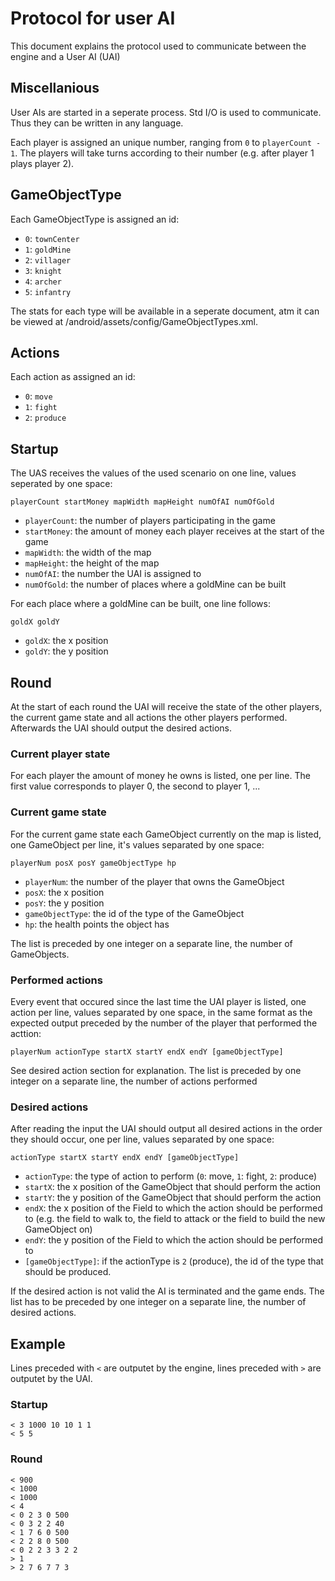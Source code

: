 # Protocol for user AI
This document explains the protocol used to communicate between the engine and a User AI (UAI)

## Miscellanious
User AIs are started in a seperate process. Std I/O is used to communicate. Thus they can be written in any language.

Each player is assigned an unique number, ranging from `0` to `playerCount - 1`. The players will take turns according to their number (e.g. after player 1 plays player 2).

## GameObjectType
Each GameObjectType is assigned an id:

* `0`: `townCenter`
* `1`: `goldMine`
* `2`: `villager`
* `3`: `knight`
* `4`: `archer`
* `5`: `infantry`

The stats for each type will be available in a seperate document, atm it can be viewed at /android/assets/config/GameObjectTypes.xml.

## Actions
Each action as assigned an id:

* `0`: `move`
* `1`: `fight`
* `2`: `produce`

## Startup
The UAS receives the values of the used scenario on one line, values seperated by one space:

`playerCount startMoney mapWidth mapHeight numOfAI numOfGold`

* `playerCount`: the number of players participating in the game
* `startMoney`: the amount of money each player receives at the start of the game
* `mapWidth`: the width of the map
* `mapHeight`: the height of the map
* `numOfAI`: the number the UAI is assigned to
* `numOfGold`: the number of places where a goldMine can be built

For each place where a goldMine can be built, one line follows:

`goldX goldY`

* `goldX`: the x position
* `goldY`: the y position

## Round
At the start of each round the UAI will receive the state of the other players, the current game state and all actions the other players performed. Afterwards the UAI should output the desired actions.

### Current player state
For each player the amount of money he owns is listed, one per line. The first value corresponds to player 0, the second to player 1, ...

### Current game state
For the current game state each GameObject currently on the map is listed, one GameObject per line, it's values separated by one space:

`playerNum posX posY gameObjectType hp`

* `playerNum`: the number of the player that owns the GameObject
* `posX`: the x position
* `posY`: the y position
* `gameObjectType`: the id of the type of the GameObject
* `hp`: the health points the object has

The list is preceded by one integer on a separate line, the number of GameObjects.

### Performed actions
Every event that occured since the last time the UAI player is listed, one action per line, values separated by one space, in the same format as the expected output preceded by the number of the player that performed the acttion:

`playerNum actionType startX startY endX endY [gameObjectType]`

See desired action section for explanation. The list is preceded by one integer on a separate line, the number of actions performed

### Desired actions
After reading the input the UAI should output all desired actions in the order they should occur, one per line, values separated by one space:

`actionType startX startY endX endY [gameObjectType]`

* `actionType`: the type of action to perform (`0`: move, `1`: fight, `2`: produce)
* `startX`: the x position of the GameObject that should perform the action
* `startY`: the y position of the GameObject that should perform the action
* `endX`: the x position of the Field to which the action should be performed to (e.g. the field to walk to, the field to attack or the field to build the new GameObject on)
* `endY`: the y position of the Field to which the action should be performed to
* `[gameObjectType]`: if the actionType is `2` (produce), the id of the type that should be produced.

If the desired action is not valid the AI is terminated and the game ends. The list has to be preceded by one integer on a separate line, the number of desired actions.

## Example
Lines preceded with `<` are outputet by the engine, lines preceded with `>` are outputet by the UAI.

### Startup

    < 3 1000 10 10 1 1
    < 5 5

### Round

    < 900
    < 1000
    < 1000
    < 4
    < 0 2 3 0 500
    < 0 3 2 2 40
    < 1 7 6 0 500
    < 2 2 8 0 500
    < 0 2 2 3 3 2 2
    > 1
    > 2 7 6 7 7 3